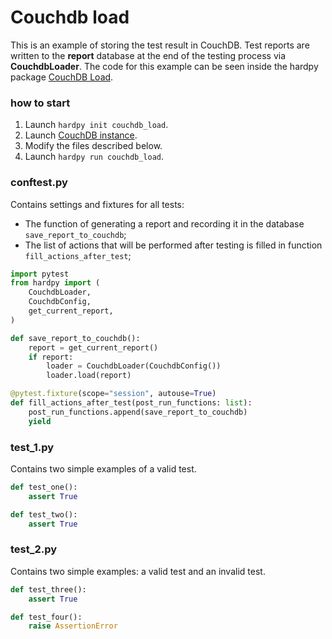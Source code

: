 # Couchdb load

This is an example of storing the test result in CouchDB.
Test reports are written to the **report** database at the end of 
the testing process via **CouchdbLoader**.
The code for this example can be seen inside the hardpy package 
[CouchDB Load](https://github.com/everypinio/hardpy/tree/main/examples/couchdb_load).

### how to start

1. Launch `hardpy init couchdb_load`.
2. Launch [CouchDB instance](../documentation/database.md#couchdb-instance).
3. Modify the files described below.
4. Launch `hardpy run couchdb_load`.

### conftest.py

Contains settings and fixtures for all tests:

- The function of generating a report and recording it in the database `save_report_to_couchdb`;
- The list of actions that will be performed after testing is filled in function `fill_actions_after_test`;

```python
import pytest
from hardpy import (
    CouchdbLoader,
    CouchdbConfig,
    get_current_report,
)

def save_report_to_couchdb():
    report = get_current_report()
    if report:
        loader = CouchdbLoader(CouchdbConfig())
        loader.load(report)

@pytest.fixture(scope="session", autouse=True)
def fill_actions_after_test(post_run_functions: list):
    post_run_functions.append(save_report_to_couchdb)
    yield
```

### test_1.py

Contains two simple examples of a valid test.

```python
def test_one():
    assert True

def test_two():
    assert True
```

### test_2.py

Contains two simple examples: a valid test and an invalid test.

```python
def test_three():
    assert True

def test_four():
    raise AssertionError
```
